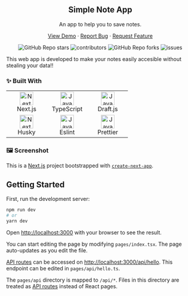 <div align="center">
  <h2>Simple Note App</h2>
  <p>An app to help you to save notes.</p>

  <p align="center">
    <a href="https://github.com/jasham/todoclient/issues/new?assignees=&labels=bug&template=bug_report.md&title=">View Demo</a>
    ·
    <a href="https://github.com/jasham/todoclient/issues/new?assignees=&labels=bug&template=bug.yml&title=%5BBUG%5D+%3Cdescription%3E">Report Bug</a>
    ·
    <a href="https://github.com/jasham/todoclient/issues/new?assignees=&labels=feature&template=features.yml&title=%5BFEATURE%5D+%3Cdescription%3E">Request Feature</a>
  </p>

  <img alt="GitHub Repo stars" src="https://img.shields.io/github/stars/jasham/todoclient?style=flat">
  <img alt="contributors" src="https://img.shields.io/github/contributors/jasham/todoclient?style=flat">
  <img alt="GitHub Repo forks" src="https://img.shields.io/github/forks/jasham/todoclient?style=flat">
  <img alt="issues" src="https://img.shields.io/github/issues/jasham/todoclient?style=flat"> </br>
</div>

This web app is developed to make your notes easily accesible without stealing your data!!

### ✨ Built With

<table>
  <tbody>
    <tr>
      <td align="Center" width="30%"> 
        <a 
          href="https://reactjs.org/"
          target="_blank" 
          rel="noreferrer"
        >
          <img src="https://camo.githubusercontent.com/92ec9eb7eeab7db4f5919e3205918918c42e6772562afb4112a2909c1aaaa875/68747470733a2f2f6173736574732e76657263656c2e636f6d2f696d6167652f75706c6f61642f76313630373535343338352f7265706f7369746f726965732f6e6578742d6a732f6e6578742d6c6f676f2e706e67" width="36" height="36" alt="Next" />
        </a>
        <br>Next.js
      </td>   
      <td align="Center" width="30%">
        <a 
          href="https://developer.mozilla.org/en-US/docs/Web/JavaScript" 
          target="_blank" 
          rel="noreferrer"
        >
          <img 
            src="https://static.npmjs.com/255a118f56f5346b97e56325a1217a16.svg" 
            width="36" height="36" alt="Javascript" 
          />
        </a>
        <br>TypeScript
      </td>
      <td align="Center" width="30%">
        <a 
          href="https://developer.mozilla.org/en-US/docs/Web/JavaScript" 
          target="_blank" 
          rel="noreferrer"
        >
          <img 
            src="https://draftjs.org/img/draftjs-logo.svg" 
            width="36" height="36" alt="Javascript" 
          />
        </a>
        <br>Draft.js
      </td> 
    </tr>
    <tr>
      <td align="Center" width="30%"> 
        <a 
          href="https://reactjs.org/"
          target="_blank" 
          rel="noreferrer"
        >
          <img src="https://images.opencollective.com/husky/7bdbfe1/logo/256.png" width="36" height="36" alt="Next" />
        </a>
        <br>Husky
      </td>   
      <td align="Center" width="30%">
        <a 
          href="https://developer.mozilla.org/en-US/docs/Web/JavaScript" 
          target="_blank" 
          rel="noreferrer"
        >
          <img 
            src="https://avatars.githubusercontent.com/u/6019716?s=64&v=4" 
            width="36" height="36" alt="Javascript" 
          />
        </a>
        <br>Eslint
      </td>  
      <td align="Center" width="30%">
        <a 
          href="https://developer.mozilla.org/en-US/docs/Web/JavaScript" 
          target="_blank" 
          rel="noreferrer"
        >
          <img 
            src=" https://prettier.io/icon.png" 
            width="36" height="36" alt="Javascript" 
          />
        </a>
        <br>Prettier
      </td>
    </tr>
   
  </tbody>
</table>

### 🖼️ Screenshot

This is a [Next.js](https://nextjs.org/) project bootstrapped with [`create-next-app`](https://github.com/vercel/next.js/tree/canary/packages/create-next-app).

## Getting Started

First, run the development server:

```bash
npm run dev
# or
yarn dev
```

Open [http://localhost:3000](http://localhost:3000) with your browser to see the result.

You can start editing the page by modifying `pages/index.tsx`. The page auto-updates as you edit the file.

[API routes](https://nextjs.org/docs/api-routes/introduction) can be accessed on [http://localhost:3000/api/hello](http://localhost:3000/api/hello). This endpoint can be edited in `pages/api/hello.ts`.

The `pages/api` directory is mapped to `/api/*`. Files in this directory are treated as [API routes](https://nextjs.org/docs/api-routes/introduction) instead of React pages.
